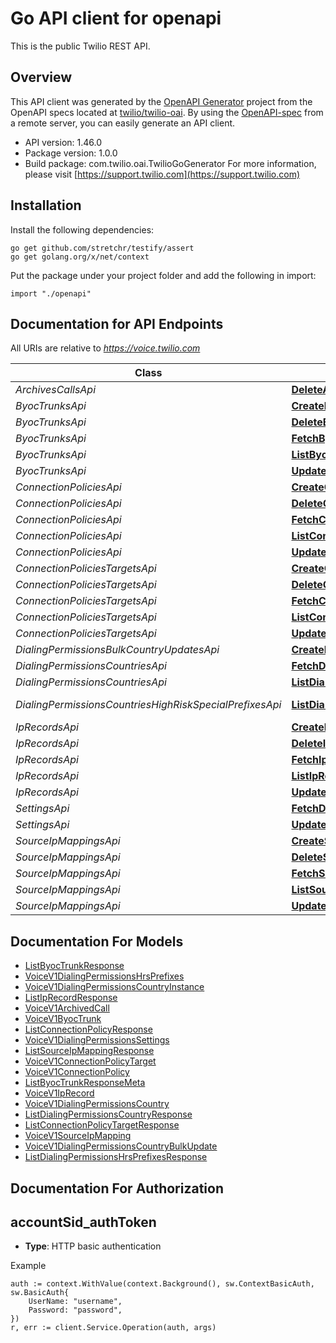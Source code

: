 # Go API client for openapi

This is the public Twilio REST API.

## Overview
This API client was generated by the [OpenAPI Generator](https://openapi-generator.tech) project from the OpenAPI specs located at [twilio/twilio-oai](https://github.com/twilio/twilio-oai/tree/main/spec).  By using the [OpenAPI-spec](https://www.openapis.org/) from a remote server, you can easily generate an API client.

- API version: 1.46.0
- Package version: 1.0.0
- Build package: com.twilio.oai.TwilioGoGenerator
For more information, please visit [https://support.twilio.com](https://support.twilio.com)

## Installation

Install the following dependencies:

```shell
go get github.com/stretchr/testify/assert
go get golang.org/x/net/context
```

Put the package under your project folder and add the following in import:

```golang
import "./openapi"
```

## Documentation for API Endpoints

All URIs are relative to *https://voice.twilio.com*

Class | Method | HTTP request | Description
------------ | ------------- | ------------- | -------------
*ArchivesCallsApi* | [**DeleteArchivedCall**](docs/ArchivesCallsApi.md#deletearchivedcall) | **Delete** /v1/Archives/{Date}/Calls/{Sid} | 
*ByocTrunksApi* | [**CreateByocTrunk**](docs/ByocTrunksApi.md#createbyoctrunk) | **Post** /v1/ByocTrunks | 
*ByocTrunksApi* | [**DeleteByocTrunk**](docs/ByocTrunksApi.md#deletebyoctrunk) | **Delete** /v1/ByocTrunks/{Sid} | 
*ByocTrunksApi* | [**FetchByocTrunk**](docs/ByocTrunksApi.md#fetchbyoctrunk) | **Get** /v1/ByocTrunks/{Sid} | 
*ByocTrunksApi* | [**ListByocTrunk**](docs/ByocTrunksApi.md#listbyoctrunk) | **Get** /v1/ByocTrunks | 
*ByocTrunksApi* | [**UpdateByocTrunk**](docs/ByocTrunksApi.md#updatebyoctrunk) | **Post** /v1/ByocTrunks/{Sid} | 
*ConnectionPoliciesApi* | [**CreateConnectionPolicy**](docs/ConnectionPoliciesApi.md#createconnectionpolicy) | **Post** /v1/ConnectionPolicies | 
*ConnectionPoliciesApi* | [**DeleteConnectionPolicy**](docs/ConnectionPoliciesApi.md#deleteconnectionpolicy) | **Delete** /v1/ConnectionPolicies/{Sid} | 
*ConnectionPoliciesApi* | [**FetchConnectionPolicy**](docs/ConnectionPoliciesApi.md#fetchconnectionpolicy) | **Get** /v1/ConnectionPolicies/{Sid} | 
*ConnectionPoliciesApi* | [**ListConnectionPolicy**](docs/ConnectionPoliciesApi.md#listconnectionpolicy) | **Get** /v1/ConnectionPolicies | 
*ConnectionPoliciesApi* | [**UpdateConnectionPolicy**](docs/ConnectionPoliciesApi.md#updateconnectionpolicy) | **Post** /v1/ConnectionPolicies/{Sid} | 
*ConnectionPoliciesTargetsApi* | [**CreateConnectionPolicyTarget**](docs/ConnectionPoliciesTargetsApi.md#createconnectionpolicytarget) | **Post** /v1/ConnectionPolicies/{ConnectionPolicySid}/Targets | 
*ConnectionPoliciesTargetsApi* | [**DeleteConnectionPolicyTarget**](docs/ConnectionPoliciesTargetsApi.md#deleteconnectionpolicytarget) | **Delete** /v1/ConnectionPolicies/{ConnectionPolicySid}/Targets/{Sid} | 
*ConnectionPoliciesTargetsApi* | [**FetchConnectionPolicyTarget**](docs/ConnectionPoliciesTargetsApi.md#fetchconnectionpolicytarget) | **Get** /v1/ConnectionPolicies/{ConnectionPolicySid}/Targets/{Sid} | 
*ConnectionPoliciesTargetsApi* | [**ListConnectionPolicyTarget**](docs/ConnectionPoliciesTargetsApi.md#listconnectionpolicytarget) | **Get** /v1/ConnectionPolicies/{ConnectionPolicySid}/Targets | 
*ConnectionPoliciesTargetsApi* | [**UpdateConnectionPolicyTarget**](docs/ConnectionPoliciesTargetsApi.md#updateconnectionpolicytarget) | **Post** /v1/ConnectionPolicies/{ConnectionPolicySid}/Targets/{Sid} | 
*DialingPermissionsBulkCountryUpdatesApi* | [**CreateDialingPermissionsCountryBulkUpdate**](docs/DialingPermissionsBulkCountryUpdatesApi.md#createdialingpermissionscountrybulkupdate) | **Post** /v1/DialingPermissions/BulkCountryUpdates | 
*DialingPermissionsCountriesApi* | [**FetchDialingPermissionsCountry**](docs/DialingPermissionsCountriesApi.md#fetchdialingpermissionscountry) | **Get** /v1/DialingPermissions/Countries/{IsoCode} | 
*DialingPermissionsCountriesApi* | [**ListDialingPermissionsCountry**](docs/DialingPermissionsCountriesApi.md#listdialingpermissionscountry) | **Get** /v1/DialingPermissions/Countries | 
*DialingPermissionsCountriesHighRiskSpecialPrefixesApi* | [**ListDialingPermissionsHrsPrefixes**](docs/DialingPermissionsCountriesHighRiskSpecialPrefixesApi.md#listdialingpermissionshrsprefixes) | **Get** /v1/DialingPermissions/Countries/{IsoCode}/HighRiskSpecialPrefixes | 
*IpRecordsApi* | [**CreateIpRecord**](docs/IpRecordsApi.md#createiprecord) | **Post** /v1/IpRecords | 
*IpRecordsApi* | [**DeleteIpRecord**](docs/IpRecordsApi.md#deleteiprecord) | **Delete** /v1/IpRecords/{Sid} | 
*IpRecordsApi* | [**FetchIpRecord**](docs/IpRecordsApi.md#fetchiprecord) | **Get** /v1/IpRecords/{Sid} | 
*IpRecordsApi* | [**ListIpRecord**](docs/IpRecordsApi.md#listiprecord) | **Get** /v1/IpRecords | 
*IpRecordsApi* | [**UpdateIpRecord**](docs/IpRecordsApi.md#updateiprecord) | **Post** /v1/IpRecords/{Sid} | 
*SettingsApi* | [**FetchDialingPermissionsSettings**](docs/SettingsApi.md#fetchdialingpermissionssettings) | **Get** /v1/Settings | 
*SettingsApi* | [**UpdateDialingPermissionsSettings**](docs/SettingsApi.md#updatedialingpermissionssettings) | **Post** /v1/Settings | 
*SourceIpMappingsApi* | [**CreateSourceIpMapping**](docs/SourceIpMappingsApi.md#createsourceipmapping) | **Post** /v1/SourceIpMappings | 
*SourceIpMappingsApi* | [**DeleteSourceIpMapping**](docs/SourceIpMappingsApi.md#deletesourceipmapping) | **Delete** /v1/SourceIpMappings/{Sid} | 
*SourceIpMappingsApi* | [**FetchSourceIpMapping**](docs/SourceIpMappingsApi.md#fetchsourceipmapping) | **Get** /v1/SourceIpMappings/{Sid} | 
*SourceIpMappingsApi* | [**ListSourceIpMapping**](docs/SourceIpMappingsApi.md#listsourceipmapping) | **Get** /v1/SourceIpMappings | 
*SourceIpMappingsApi* | [**UpdateSourceIpMapping**](docs/SourceIpMappingsApi.md#updatesourceipmapping) | **Post** /v1/SourceIpMappings/{Sid} | 


## Documentation For Models

 - [ListByocTrunkResponse](docs/ListByocTrunkResponse.md)
 - [VoiceV1DialingPermissionsHrsPrefixes](docs/VoiceV1DialingPermissionsHrsPrefixes.md)
 - [VoiceV1DialingPermissionsCountryInstance](docs/VoiceV1DialingPermissionsCountryInstance.md)
 - [ListIpRecordResponse](docs/ListIpRecordResponse.md)
 - [VoiceV1ArchivedCall](docs/VoiceV1ArchivedCall.md)
 - [VoiceV1ByocTrunk](docs/VoiceV1ByocTrunk.md)
 - [ListConnectionPolicyResponse](docs/ListConnectionPolicyResponse.md)
 - [VoiceV1DialingPermissionsSettings](docs/VoiceV1DialingPermissionsSettings.md)
 - [ListSourceIpMappingResponse](docs/ListSourceIpMappingResponse.md)
 - [VoiceV1ConnectionPolicyTarget](docs/VoiceV1ConnectionPolicyTarget.md)
 - [VoiceV1ConnectionPolicy](docs/VoiceV1ConnectionPolicy.md)
 - [ListByocTrunkResponseMeta](docs/ListByocTrunkResponseMeta.md)
 - [VoiceV1IpRecord](docs/VoiceV1IpRecord.md)
 - [VoiceV1DialingPermissionsCountry](docs/VoiceV1DialingPermissionsCountry.md)
 - [ListDialingPermissionsCountryResponse](docs/ListDialingPermissionsCountryResponse.md)
 - [ListConnectionPolicyTargetResponse](docs/ListConnectionPolicyTargetResponse.md)
 - [VoiceV1SourceIpMapping](docs/VoiceV1SourceIpMapping.md)
 - [VoiceV1DialingPermissionsCountryBulkUpdate](docs/VoiceV1DialingPermissionsCountryBulkUpdate.md)
 - [ListDialingPermissionsHrsPrefixesResponse](docs/ListDialingPermissionsHrsPrefixesResponse.md)


## Documentation For Authorization



## accountSid_authToken

- **Type**: HTTP basic authentication

Example

```golang
auth := context.WithValue(context.Background(), sw.ContextBasicAuth, sw.BasicAuth{
    UserName: "username",
    Password: "password",
})
r, err := client.Service.Operation(auth, args)
```

